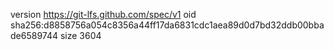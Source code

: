 version https://git-lfs.github.com/spec/v1
oid sha256:d8858756a054c8356a44ff17da6831cdc1aea89d0d7bd32ddb00bbade6589744
size 3604
